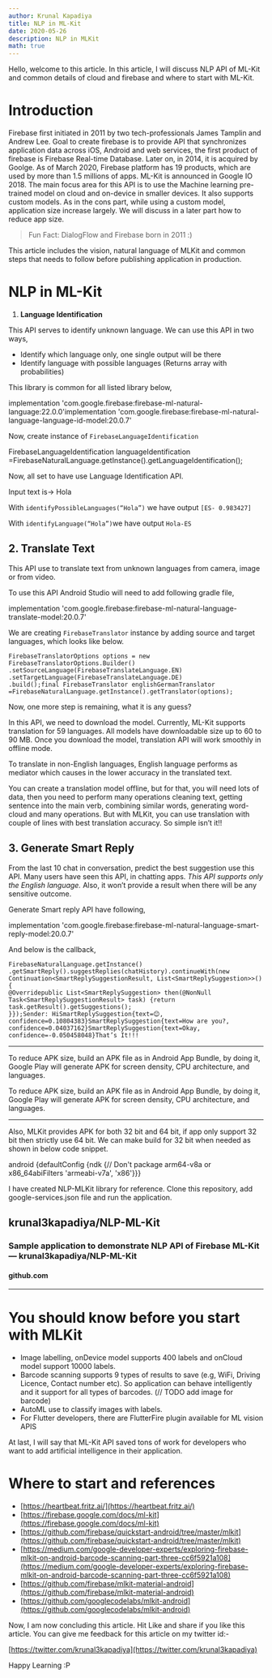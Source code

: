 ```yaml
---
author: Krunal Kapadiya
title: NLP in ML-Kit
date: 2020-05-26    
description: NLP in MLKit
math: true
---
```



Hello, welcome to this article. In this article, I will discuss NLP API of ML-Kit and common details of cloud and firebase and where to start with ML-Kit.

# Introduction

Firebase first initiated in 2011 by two tech-professionals James Tamplin and Andrew Lee. Goal to create firebase is to provide API that synchronizes application data across iOS, Android and web services, the first product of firebase is Firebase Real-time Database. Later on, in 2014, it is acquired by Goolge. As of March 2020, Firebase platform has 19 products, which are used by more than 1.5 millions of apps. ML-Kit is announced in Google IO 2018. The main focus area for this API is to use the Machine learning pre-trained model on cloud and on-device in smaller devices. It also supports custom models. As in the cons part, while using a custom model, application size increase largely. We will discuss in a later part how to reduce app size.

> Fun Fact: DialogFlow and Firebase born in 2011 :)

This article includes the vision, natural language of MLKit and common steps that needs to follow before publishing application in production.

# NLP in ML-Kit

1.  **Language Identification**

This API serves to identify unknown language. We can use this API in two ways,

-   Identify which language only, one single output will be there
-   Identify language with possible languages (Returns array with probabilities)

This library is common for all listed library below,

implementation 'com.google.firebase:firebase-ml-natural-language:22.0.0'implementation 'com.google.firebase:firebase-ml-natural-language-language-id-model:20.0.7'

Now, create instance of  `FirebaseLanguageIdentification`

FirebaseLanguageIdentification languageIdentification =FirebaseNaturalLanguage.getInstance().getLanguageIdentification();

Now, all set to have use Language Identification API.

Input text is-> Hola

With  `identifyPossibleLanguages(“Hola”)`  we have output `[ES- 0.983427]`

With  `identifyLanguage(“Hola”)`we have output `Hola-ES`

## 2. Translate Text

This API use to translate text from unknown languages from camera, image or from video.

To use this API Android Studio will need to add following gradle file,

implementation 'com.google.firebase:firebase-ml-natural-language-translate-model:20.0.7'

We are creating  `FirebaseTranslator`  instance by adding source and target languages, which looks like below.
```
FirebaseTranslatorOptions options = new FirebaseTranslatorOptions.Builder()  
.setSourceLanguage(FirebaseTranslateLanguage.EN)  
.setTargetLanguage(FirebaseTranslateLanguage.DE)  
.build();final FirebaseTranslator englishGermanTranslator =FirebaseNaturalLanguage.getInstance().getTranslator(options);
```
Now, one more step is remaining, what it is any guess?

In this API, we need to download the model. Currently, ML-Kit supports translation for 59 languages. All models have downloadable size up to 60 to 90 MB. Once you download the model, translation API will work smoothly in offline mode.

To translate in non-English languages, English language performs as mediator which causes in the lower accuracy in the translated text.

You can create a translation model offline, but for that, you will need lots of data, then you need to perform many operations cleaning text, getting sentence into the main verb, combining similar words, generating word-cloud and many operations. But with MLKit, you can use translation with couple of lines with best translation accuracy. So simple isn’t it!!

## 3. Generate Smart Reply

From the last 10 chat in conversation, predict the best suggestion use this API. Many users have seen this API, in chatting apps.  _This API supports only the English language._ Also, it won’t provide a result when there will be any sensitive outcome.

Generate Smart reply API have following,

implementation 'com.google.firebase:firebase-ml-natural-language-smart-reply-model:20.0.7'

And below is the callback,
```
FirebaseNaturalLanguage.getInstance()  
.getSmartReply().suggestReplies(chatHistory).continueWith(new Continuation<SmartReplySuggestionResult, List<SmartReplySuggestion>>() {  
@Overridepublic List<SmartReplySuggestion> then(@NonNull Task<SmartReplySuggestionResult> task) {return task.getResult().getSuggestions();  
}});Sender: HiSmartReplySuggestion{text=😊, confidence=0.10804383}SmartReplySuggestion{text=How are you?, confidence=0.04037162}SmartReplySuggestion{text=Okay, confidence=-0.050458048}That’s It!!!
```
----------

To reduce APK size, build an APK file as in Android App Bundle, by doing it, Google Play will generate APK for screen density, CPU architecture, and languages.

To reduce APK size, build an APK file as in Android App Bundle, by doing it, Google Play will generate APK for screen density, CPU architecture, and languages.

----------

Also, MLKit provides APK for both 32 bit and 64 bit, if app only support 32 bit then strictly use 64 bit. We can make build for 32 bit when needed as shown in below code snippet.

android {defaultConfig {ndk {// Don't package arm64-v8a or x86_64abiFilters 'armeabi-v7a', 'x86'}}}

I have created NLP-MLKit library for reference. Clone this repository, add google-services.json file and run the application.

[](https://github.com/krunal3kapadiya/NLP-ML-Kit)

## krunal3kapadiya/NLP-ML-Kit

### Sample application to demonstrate NLP API of Firebase ML-Kit — krunal3kapadiya/NLP-ML-Kit

#### github.com

----------

# You should know before you start with MLKit

-   Image labelling, onDevice model supports 400 labels and onCloud model support 10000 labels.
-   Barcode scanning supports 9 types of results to save (e.g, WiFi, Driving Licence, Contact number etc). So application can behave intelligently and it support for all types of barcodes. (// TODO add image for barcode)
-   AutoML use to classify images with labels.
-   For Flutter developers, there are FlutterFire plugin available for ML vision APIS

At last, I will say that ML-Kit API saved tons of work for developers who want to add artificial intelligence in their application.

# Where to start and references

-   [https://heartbeat.fritz.ai/](https://heartbeat.fritz.ai/)
-   [https://firebase.google.com/docs/ml-kit](https://firebase.google.com/docs/ml-kit)
-   [https://github.com/firebase/quickstart-android/tree/master/mlkit](https://github.com/firebase/quickstart-android/tree/master/mlkit)
-   [https://medium.com/google-developer-experts/exploring-firebase-mlkit-on-android-barcode-scanning-part-three-cc6f5921a108](https://medium.com/google-developer-experts/exploring-firebase-mlkit-on-android-barcode-scanning-part-three-cc6f5921a108)
-   [https://github.com/firebase/mlkit-material-android](https://github.com/firebase/mlkit-material-android)
-   [https://github.com/googlecodelabs/mlkit-android](https://github.com/googlecodelabs/mlkit-android)

Now, I am now concluding this article. Hit Like and share if you like this article. You can give me feedback for this article on my twitter id:-

[https://twitter.com/krunal3kapadiya](https://twitter.com/krunal3kapadiya)

Happy Learning :P